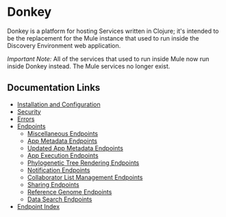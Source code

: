 # Donkey

Donkey is a platform for hosting Services written in Clojure; it's intended to
be the replacement for the Mule instance that used to run inside the Discovery
Environment web application.

*Important Note:* All of the services that used to run inside Mule now run
inside Donkey instead.  The Mule services no longer exist.

## Documentation Links

* [Installation and Configuration](doc/install.md)
* [Security](doc/security.md)
* [Errors](doc/errors.md)
* [Endpoints](doc/endpoints.md)
    * [Miscellaneous Endpoints](doc/endpoints/misc.md)
    * [App Metadata Endpoints](doc/endpoints/app-metadata.md)
    * [Updated App Metadata Endpoints](doc/endpoints/updated-app-metadata.md)
    * [App Execution Endpoints](doc/endpoints/app-execution.md)
    * [Phylogenetic Tree Rendering Endpoints](doc/endpoints/tree-viewing.md)
    * [Notification Endpoints](doc/endpoints/notifications.md)
    * [Collaborator List Management Endpoints](doc/endpoints/collaborators.md)
    * [Sharing Endpoints](doc/endpoints/sharing.md)
    * [Reference Genome Endpoints](doc/endpoints/reference-genomes.md)
    * [Data Search Endpoints](doc/endpoints/data-search.md)
* [Endpoint Index](doc/endpoint-index.md)
